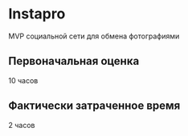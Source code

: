 # Instapro

MVP социальной сети для обмена фотографиями

## Первоначальная оценка

10 часов

## Фактически затраченное время

2 часов